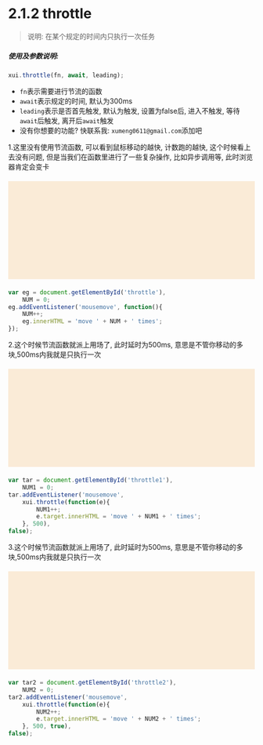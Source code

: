 <link rel="stylesheet" type="text/css" href="../assets/xui.css">
<script type="text/javascript" src="../assets/xui.js"></script>

# 2.1.2 throttle

>说明: 在某个规定的时间内只执行一次任务

##### 使用及参数说明:
```js
xui.throttle(fn, await, leading);
```
* `fn`表示需要进行节流的函数
* `await`表示规定的时间, 默认为300ms
* `leading`表示是否首先触发, 默认为触发, 设置为false后, 进入不触发, 等待`await`后触发, 离开后`await`触发
* 没有你想要的功能? 快联系我: `xumeng0611@gmail.com`添加吧

1.这里没有使用节流函数, 可以看到鼠标移动的越快, 计数跑的越快,
这个时候看上去没有问题, 但是当我们在函数里进行了一些复杂操作, 比如异步调用等,
此时浏览器肯定会变卡
<div class="xui_test" id="throttle"></div>

<style type="text/css">
.xui_test{
    width: 100%;
	height: 200px;
	margin: 20px auto;
	background: antiquewhite;
    color: brown;
    display: flex;
    align-items: center;
	justify-content: center;
}
</style>

<script type="text/javascript">
	var eg = document.getElementById('throttle'),
		NUM = 0;
	eg.addEventListener('mousemove', function(){
		NUM++;
		eg.innerHTML = 'move ' + NUM + ' times';
	});
</script>

```js
var eg = document.getElementById('throttle'),
	NUM = 0;
eg.addEventListener('mousemove', function(){
	NUM++;
	eg.innerHTML = 'move ' + NUM + ' times';
});
```

2.这个时候节流函数就派上用场了, 此时延时为500ms, 意思是不管你移动的多块,500ms内我就是只执行一次
<div class="xui_test" id="throttle1"></div>

<script type="text/javascript">
	var tar = document.getElementById('throttle1'),
		NUM1 = 0;
	tar.addEventListener('mousemove', 
		xui.throttle(function(e){
			NUM1++;
			e.target.innerHTML = 'move ' + NUM1 + ' times';
		}, 500), false);
</script>

```js
var tar = document.getElementById('throttle1'),
	NUM1 = 0;
tar.addEventListener('mousemove', 
	xui.throttle(function(e){
		NUM1++;
		e.target.innerHTML = 'move ' + NUM1 + ' times';
	}, 500), 
false);
```

3.这个时候节流函数就派上用场了, 此时延时为500ms, 意思是不管你移动的多块,500ms内我就是只执行一次
<div class="xui_test" id="throttle2"></div>

<script type="text/javascript">
	var tar2 = document.getElementById('throttle2'),
		NUM2 = 0;
	tar2.addEventListener('mousemove', 
		xui.throttle(function(e){
			NUM2++;
			e.target.innerHTML = 'move ' + NUM2 + ' times';
		}, 500, true), false);
</script>

```js
var tar2 = document.getElementById('throttle2'),
	NUM2 = 0;
tar2.addEventListener('mousemove', 
	xui.throttle(function(e){
		NUM2++;
		e.target.innerHTML = 'move ' + NUM2 + ' times';
	}, 500, true), 
false);
```